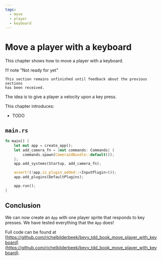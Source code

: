 ```yaml
---
tags:
  - move
  - player
  - keyboard
---
```


# Move a player with a keyboard

This chapter shows how to move a player with a keyboard.

!!! note "Not ready for yet"

    This section remains unfinished until feedback about the previous sections
    has been received.

The idea is to give a player a velocity upon a key press.

This chapter introduces:

- TODO

## `main.rs`

```rust
fn main() {
    let mut app = create_app();
    let add_camera_fn = |mut commands: Commands| {
        commands.spawn(Camera2dBundle::default());
    };
    app.add_systems(Startup, add_camera_fn);

    assert!(!app.is_plugin_added::<InputPlugin>());
    app.add_plugins(DefaultPlugins);

    app.run();
}
```

## Conclusion

We can now create an `App` with one player sprite that responds
to key presses.
We have tested everything that the `App` does!

Full code can be found at [https://github.com/richelbilderbeek/bevy_tdd_book_move_player_with_keyboard](https://github.com/richelbilderbeek/bevy_tdd_book_move_player_with_keyboard).
